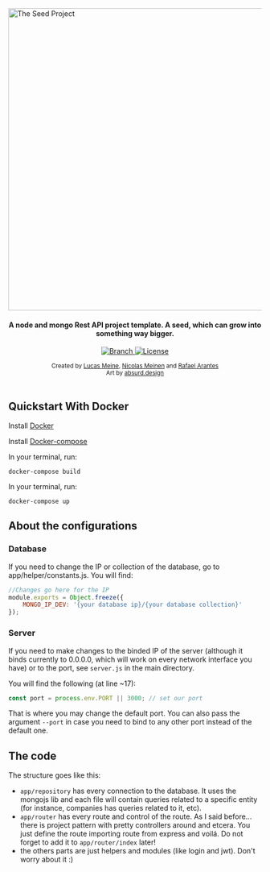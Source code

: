 

<img src="https://user-images.githubusercontent.com/20716798/54037149-3c119680-419c-11e9-9554-9bd7855049bb.gif" alt="The Seed Project" height="600px"/>

<h4 align="center">A node and mongo Rest API project template. A seed, which can grow into something way bigger.</h4>

<p align="center">
  <a href="https://github.com/LukasMeine/project-seed/tree/master">
    <img src="https://img.shields.io/badge/Branch-master-green.svg?longCache=true"
        alt="Branch">
  </a>
  <a href="https://github.com/LukasMeine/project-seed/blob/master/LICENSE">
    <img src="https://img.shields.io/github/license/LukasMeine/project-seed.svg?style=flat"
        alt="License">
  </a>
</p>

<div align="center">
  <sub>Created by
  <a href="https://github.com/LukasMeine">Lucas Meine</a>, 
  <a href="https://github.com/conilas">Nicolas Meinen</a> and
  <a href="https://github.com/RafaArantes">Rafael Arantes</a>
</div>
    
<div align="center">
  <sub>Art by
  <a href="https://absurd.design/">absurd.design</a>
</div>

<br>

## Quickstart With Docker

Install [Docker](https://docs.docker.com/install/linux/docker-ce/ubuntu/)

Install [Docker-compose](https://docs.docker.com/compose/install/)

In your terminal, run:

``` 
docker-compose build 
```

In your terminal, run:

``` 
docker-compose up
```


## About the configurations

### Database

If you need to change the IP or collection of the database, go to app/helper/constants.js. You will find:

```javascript
//Changes go here for the IP
module.exports = Object.freeze({
    MONGO_IP_DEV: '{your database ip}/{your database collection}'
});
```

### Server 

If you need to make changes to the binded IP of the server (although it binds currently to 0.0.0.0, which will work on every network interface you have) or to the port, see <code>server.js</code> in the main directory. 

You will find the following (at line ~17):

```javascript
const port = process.env.PORT || 3000; // set our port
```
That is where you may change the default port. You can also pass the argument <code>--port</code> in case you need to bind to any other port instead of the default one.

## The code

The structure goes like this: 

* <code>app/repository</code> has every connection to the database. It uses the mongojs lib and each file will contain queries related to a specific entity (for instance, companies has queries related to it, etc).
* <code>app/router</code> has every route and control of the route. As I said before... there is project pattern with pretty controllers around and etcera. You just define the route importing route from express and voilá. Do not forget to add it to <code>app/router/index</code> later!
* the others parts are just helpers and modules (like login and jwt). Don't worry about it :)

